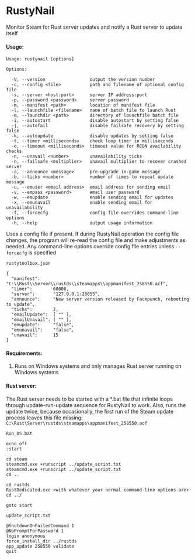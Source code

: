 # RustyNail

Monitor Steam for Rust server updates and notify a Rust server to update itself

#### Usage:

```
Usage: rustynail [options]

Options:

  -V, --version                 output the version number
  -c, --config <file>           path and filename of optional config file
  -s, --server <host:port>      server IP address:port
  -p, --password <password>     server password
  -m, --manifest <path>         location of manifest file
  -l, --launchfile <filename>   name of batch file to launch Rust
  -m, --launchdir <path>        directory of launchfile batch file
  -i, --autostart               disable autostart by setting false
  -j, --autofail                disable failsafe recovery by setting false
  -k, --autoupdate              disable updates by setting false
  -t, --timer <milliseconds>    check loop timer in milliseconds
  -o, --timeout <milliseconds>  timeout value for RCON availability checks
  -n, --unavail <number>        unavailability ticks
  -n, --failsafe <multiplier>   unavail multiplier to recover crashed server
  -a, --announce <message>      pre-upgrade in-game message
  -b, --ticks <number>          number of times to repeat update message
  -u, --emuser <email address>  email address for sending email
  -v, --empass <password>       email user password
  -w, --emupdate                enable sending email for updates
  -x, --emunavail               enable sending email for unavailability
  -f, --forcecfg                config file overrides command-line options
  -h, --help                    output usage information
```

Uses a config file if present. If during RustyNail operation the config file changes, the program will re-read the config file and make adjustments as needed. Any command-line options override config file entries unless `--forcecfg` is specified

`rustytoolbox.json`

```
{
  "manifest":     "C:\\Rust\\Server\\rustds\\steamapps\\appmanifest_258550.acf",
  "timer":        60000,
  "server":       "127.0.0.1:28055",
  "announce":     "New server version released by Facepunch, rebooting to update",
  "ticks":        2,
  "emailUpdate":  [ "" ],
  "emailUnavail": [ "" ],
  "emupdate":     "false",
  "emunavail":    "false",
  "unavail":      15
}
```

#### Requirements:

1. Runs on Windows systems and only manages Rust server running on Windows systems

#### Rust server:
The Rust server needs to be started with a \*.bat file that infinite loops through update-run-update sequence for RustyNail to work. Also, runs the update twice, because occasionally, the first run of the Steam update process leaves this file missing: `C:\Rust\Server\rustds\steamapps\appmanifest_258550.acf`

`Run_DS.bat`
```
echo off
:start

cd steam
steamcmd.exe +runscript ../update_script.txt
steamcmd.exe +runscript ../update_script.txt
cd ..

cd rustds
RustDedicated.exe <with whatever your normal command-line options are>
cd ../

goto start
```
`update_script.txt`
```
@ShutdownOnFailedCommand 1
@NoPromptForPassword 1
login anonymous
force_install_dir ../rustds
app_update 258550 validate
quit
```
